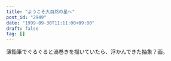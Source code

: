 ```yaml
---
title: "ようこそ大自然の星へ"
post_id: "2949"
date: "1999-09-30T11:11:00+09:00"
draft: false
tag: []
---
```



薄鉛筆でぐるぐると渦巻きを描いていたら、浮かんできた抽象？画。
